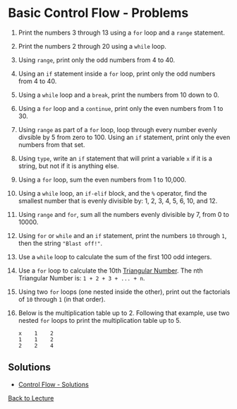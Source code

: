 # Basic Control Flow - Problems

1. Print the numbers 3 through 13 using a `for` loop and a `range` statement.
2. Print the numbers 2 through 20 using a `while` loop.
3. Using `range`, print only the odd numbers from 4 to 40.
4. Using an `if` statement inside a `for` loop, print only the odd numbers from 4 to 40.
5. Using a `while` loop and a `break`, print the numbers from 10 down to 0.
6. Using a `for` loop and a `continue`, print only the even numbers from 1 to 30.
7. Using `range` as part of a `for` loop, loop through every number evenly divsible by 5 from zero to 100. Using an `if` statement, print only the even numbers from that set.
8. Using `type`, write an `if` statement that will print a variable `x` if it is a string, but not if it is anything else.
9. Using a `for` loop, sum the even numbers from 1 to 10,000.
10. Using a `while` loop, an `if-elif` block, and the `%` operator, find the smallest number that is evenly divisible by: 1, 2, 3, 4, 5, 6, 10, and 12.
11. Using `range` and `for`, sum all the numbers evenly divisible by 7, from 0 to 10000.
12. Using `for` or `while` and an `if` statement, print the numbers `10` through `1`, then the string `"Blast off!"`.
13. Use a `while` loop to calculate the sum of the first 100 odd integers.
14. Use a `for` loop to calculate the 10th [Triangular Number](https://en.wikipedia.org/wiki/Triangular_number). The nth Triangular Number is: `1 + 2 + 3 + ... + n`.
15. Using two `for` loops (one nested inside the other), print out the factorials of `10` through `1` (in that order).
16. Below is the multiplication table up to 2. Following that example, use two nested `for` loops to print the multiplication table up to 5.

        x    1    2
        1    1    2
        2    2    4


## Solutions

 * [Control Flow - Solutions](problem_set_1_solutions.md)

[Back to Lecture](lecture_01.5.md)
